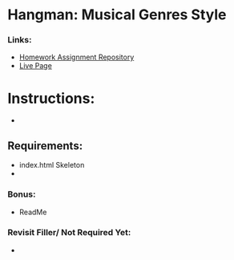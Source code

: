 # Hangman: Musical Genres Style

### Links:
- [Homework Assignment Repository](https://github.com/UCF-Coding-Boot-Camp/UCF-LKM-FSF-PT-08-2019-U-C/blob/master/03-javascript/02-Homework/Instructions/homework-instructions.md)
- [Live Page](https://decronin.github.io/Word-Guess-Game/)

# Instructions:
- 

## Requirements:
* index.html Skeleton
* 

### Bonus:
* ReadMe

### Revisit Filler/ Not Required Yet:
* 

